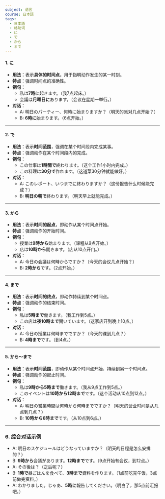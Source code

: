 ```yaml
---
subject: 语言
course: 日本語
tags:
  - 日本語
  - 格助词
  - に
  - で
  - から
  - まで
---
```

#### 1. **に**
- **用法**：表示**具体的时间点**，用于指明动作发生的某一时刻。
- **特点**：强调时间点的准确性。
- **例句**：
  - 私は**7時に**起きます。（我7点起床。）
  - 会議は**月曜日に**あります。（会议在星期一举行。）
- **对话**：
  - A: 明日のパーティー、何時に始まりますか？（明天的派对几点开始？）
  - B: **6時に**始まります。（6点开始。）

---

#### 2. **で**
- **用法**：表示**时间范围**，强调在某个时间段内完成某事。
- **特点**：强调动作在某个时间段内的完成。
- **例句**：
  - この仕事は**1時間で**終わります。（这个工作1小时内完成。）
  - この料理は**30分で**作れます。（这道菜30分钟就能做好。）
- **对话**：
  - A: このレポート、いつまでに終わりますか？（这份报告什么时候能完成？）
  - B: **明日の朝で**終わります。（明天早上就能完成。）

---

#### 3. **から**
- **用法**：表示**时间的起点**，即动作从某个时间点开始。
- **特点**：强调动作的开始时间。
- **例句**：
  - 授業は**9時から**始まります。（课程从9点开始。）
  - 店は**10時から**開きます。（店从10点开门。）
- **对话**：
  - A: 今日の会議は何時からですか？（今天的会议几点开始？）
  - B: **2時から**です。（2点开始。）

---

#### 4. **まで**
- **用法**：表示**时间的终点**，即动作持续到某个时间点。
- **特点**：强调动作的结束时间。
- **例句**：
  - 私は**5時まで**働きます。（我工作到5点。）
  - この店は**夜10時まで**開いています。（这家店开到晚上10点。）
- **对话**：
  - A: 今日の授業は何時までですか？（今天的课到几点？）
  - B: **4時まで**です。（到4点。）

---

#### 5. **から～まで**
- **用法**：表示**时间范围**，即动作从某个时间点开始，持续到另一个时间点。
- **特点**：强调动作的起止时间。
- **例句**：
  - 私は**9時から5時まで**働きます。（我从9点工作到5点。）
  - このイベントは**10時から12時まで**です。（这个活动从10点到12点。）
- **对话**：
  - A: 明日の営業時間は何時から何時までですか？（明天的营业时间是从几点到几点？）
  - B: **10時から6時まで**です。（从10点到6点。）
---
### 6. 综合对话示例
- A: 明日のスケジュールはどうなっていますか？（明天的日程是怎么安排的？）
- B: **9時から**会議があります。**12時まで**です。（9点开始有会议，到12点。）
- A: その後は？（之后呢？）
- B: **1時で**昼ごはんを食べて、**3時まで**資料を作ります。（1点前吃完午饭，3点前做完资料。）
- A: わかりました。じゃあ、**5時に**報告してください。（明白了，那5点前汇报吧。）
